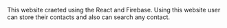 This website craeted using the React and Firebase.
Using this website user can store their contacts and also can search any contact.

